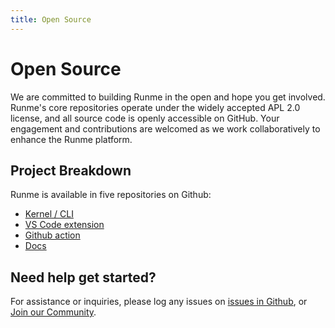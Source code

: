 ```yaml
---
title: Open Source
---
```


# Open Source

We are committed to building Runme in the open and hope you get involved. Runme's core repositories operate under the widely accepted APL 2.0 license, and all source code is openly accessible on GitHub. Your engagement and contributions are welcomed as we work collaboratively to enhance the Runme platform.

## Project Breakdown

Runme is available in five repositories on Github:

- [Kernel / CLI](https://github.com/runmedev/runme)
- [VS Code extension](https://github.com/runmedev/vscode-runme)
- [Github action](https://github.com/runmedev/runme-action)
- [Docs](https://github.com/runmedev/docs.runme.dev)

## Need help get started?

For assistance or inquiries, please log any issues on [issues in Github](https://github.com/runmedev/runme/issues), or [Join our Community](https://discord.gg/runme).

